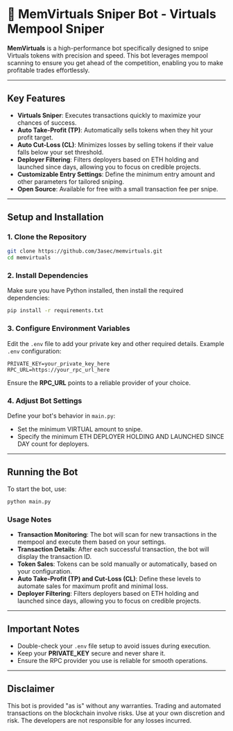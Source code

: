 # 🚀 MemVirtuals Sniper Bot - Virtuals Mempool Sniper

**MemVirtuals** is a high-performance bot specifically designed to snipe Virtuals tokens with precision and speed. This bot leverages mempool scanning to ensure you get ahead of the competition, enabling you to make profitable trades effortlessly.

---

## Key Features

- **Virtuals Sniper**: Executes transactions quickly to maximize your chances of success.
- **Auto Take-Profit (TP)**: Automatically sells tokens when they hit your profit target.
- **Auto Cut-Loss (CL)**: Minimizes losses by selling tokens if their value falls below your set threshold.
- **Deployer Filtering**: Filters deployers based on ETH holding and launched since days, allowing you to focus on credible projects.
- **Customizable Entry Settings**: Define the minimum entry amount and other parameters for tailored sniping.
- **Open Source**: Available for free with a small transaction fee per snipe.

---

## Setup and Installation

### 1. Clone the Repository

```bash
git clone https://github.com/3asec/memvirtuals.git
cd memvirtuals
```

### 2. Install Dependencies

Make sure you have Python installed, then install the required dependencies:

```bash
pip install -r requirements.txt
```

### 3. Configure Environment Variables

Edit the `.env` file to add your private key and other required details. Example `.env` configuration:

```env
PRIVATE_KEY=your_private_key_here
RPC_URL=https://your_rpc_url_here
```

Ensure the **RPC\_URL** points to a reliable provider of your choice.

### 4. Adjust Bot Settings

Define your bot's behavior in `main.py`:

- Set the minimum VIRTUAL amount to snipe.
- Specify the minimum ETH DEPLOYER HOLDING AND LAUNCHED SINCE DAY count for deployers.

---

## Running the Bot

To start the bot, use:

```bash
python main.py
```

### Usage Notes

- **Transaction Monitoring**: The bot will scan for new transactions in the mempool and execute them based on your settings.
- **Transaction Details**: After each successful transaction, the bot will display the transaction ID.
- **Token Sales**: Tokens can be sold manually or automatically, based on your configuration.
- **Auto Take-Profit (TP) and Cut-Loss (CL)**: Define these levels to automate sales for maximum profit and minimal loss.
- **Deployer Filtering**: Filters deployers based on ETH holding and launched since days, allowing you to focus on credible projects.

---

## Important Notes

- Double-check your `.env` file setup to avoid issues during execution.
- Keep your **PRIVATE\_KEY** secure and never share it.
- Ensure the RPC provider you use is reliable for smooth operations.

---

## Disclaimer

This bot is provided "as is" without any warranties. Trading and automated transactions on the blockchain involve risks. Use at your own discretion and risk. The developers are not responsible for any losses incurred.


